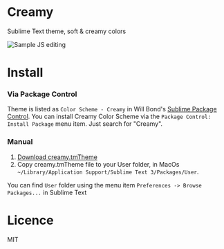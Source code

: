 Creamy
======

Sublime Text theme, soft &amp; creamy colors

![Sample JS editing](https://raw.github.com/quimcalpe/creamy.tmTheme/master/screenshot.png)

Install
=======

### Via Package Control
Theme is listed as `Color Scheme - Creamy` in Will Bond's [Sublime Package Control](https://sublime.wbond.net). You can install Creamy Color Scheme via the `Package Control: Install Package` menu item. Just search for "Creamy".

### Manual
1. [Download creamy.tmTheme](https://raw.github.com/quimcalpe/sublime-creamy-theme/master/Creamy.tmTheme)
2. Copy creamy.tmTheme file to your User folder, in MacOs `~/Library/Application Support/Sublime Text 3/Packages/User`.

You can find `User` folder using the menu item `Preferences -> Browse Packages...` in Sublime Text

Licence
=======
MIT
